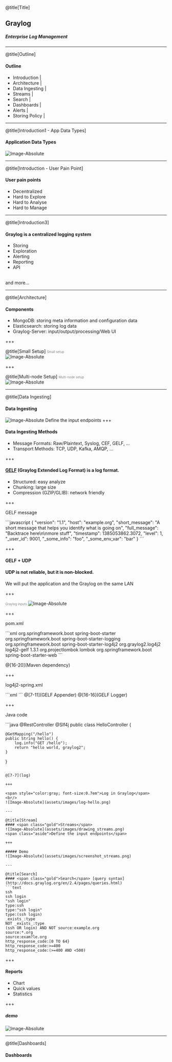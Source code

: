 @title[Title]
## <span class="gold">Graylog</span>
##### Enterprise Log Management 

---

@title[Outline]
#### Outline
- Introduction |
- Architecture |
- Data Ingesting |
- Streams |
- Search |
- Dashboards |
- Alerts |
- Storing Policy |

---

@title[Introduction1 - App Data Types]
#### Application Data Types
![Image-Absolute](assets/images/drawing_app_data_types.png)

---

@title[Introduction - User Pain Point]
#### User <span class="gold">pain points</span>
- Decentralized
- Hard to Explore
- Hard to Analyse
- Hard to Manage

---

@title[Introduction3]
#### Graylog is a <span class="gold">centralized logging system</span>
- Storing
- Exploration
- Alerting
- Reporting
- API
<br/>
<span class="aside">and more...</span>

---

@title[Architecture]
#### Components
- <span class="gold">MongoDB</span><span class="aside">: storing meta information and configuration data</span>
- <span class="gold">Elasticsearch</span><span class="aside">: storing log data</span>
- <span class="gold">Graylog-Server</span><span class="aside">: input/output/processing/Web UI</span>

+++

@title[Small Setup]
<span style="color:gray; font-size:0.7em">Small setup</span>
<br/>
![Image-Absolute](assets/images/architec_small_setup.png)

+++

@title[Multi-node Setup]
<span style="color:gray; font-size:0.7em">Multi-node setup</span>
<br/>
![Image-Absolute](assets/images/architec_bigger_setup.png)

---

@title[Data Ingesting]
#### Data <span class="gold">Ingesting</span>
![Image-Absolute](assets/images/drawing_inputs.png)
<span class="aside">Define the input endpoints</span>
</span>
+++ 

#### Data Ingesting <span class="gold">Methods</span>
- Message Formats: <span class="aside">Raw/Plaintext, Syslog, CEF, <span class="gold">GELF</span>, ...</span>
- Transport Methods: <span class="aside">TCP, <span class="gold">UDP</span>, Kafka, AMQP, ...</span>

+++

#### [<span class="gold">GELF</span>](http://docs.graylog.org/en/2.4/pages/gelf.html) (<span class="gold">G</span>raylog <span class="gold">E</span>xtended <span class="gold">L</span>og <span class="gold">F</span>ormat) is a log format.
- Structured: <span class="aside">easy analyze</span>
- Chunking: <span class="aside">large size</span>
- Compression (GZIP/GLIB): <span class="aside">network friendly</span>

+++

<p><span class="menu-title slide-title">GELF message</span></p>
```javascript
{
  "version": "1.1",
  "host": "example.org",
  "short_message": "A short message that helps you identify what is going on",
  "full_message": "Backtrace here\n\nmore stuff",
  "timestamp": 1385053862.3072,
  "level": 1,
  "_user_id": 9001,
  "_some_info": "foo",
  "_some_env_var": "bar"
}
```

+++

#### <span class="gold">GELF</span> + <span class="gold">UDP</span>
#### <span class="gold">UDP</span> is not reliable, but it is <span class="gold">non-blocked</span>.
<span class="aside">We will put the application and the Graylog on the same LAN</span>

+++ 

<span style="color:gray; font-size:0.7em">Graylog inputs</span>
![Image-Absolute](assets/images/screenshot_inputs.png)

+++

<p><span class="menu-title slide-title">pom.xml</span></p>
```xml
    <dependencies>
        <dependency>
            <groupId>org.springframework.boot</groupId>
            <artifactId>spring-boot-starter</artifactId>
            <exclusions>
                <exclusion>
                    <groupId>org.springframework.boot</groupId>
                    <artifactId>spring-boot-starter-logging</artifactId>
                </exclusion>
            </exclusions>
        </dependency>
        <dependency>
            <groupId>org.springframework.boot</groupId>
            <artifactId>spring-boot-starter-log4j2</artifactId>
        </dependency>
        <dependency>
            <groupId>org.graylog2.log4j2</groupId>
            <artifactId>log4j2-gelf</artifactId>
            <version>1.3.1</version>
        </dependency>
        <dependency>
            <groupId>org.projectlombok</groupId>
            <artifactId>lombok</artifactId>
        </dependency>
        <dependency>
            <groupId>org.springframework.boot</groupId>
            <artifactId>spring-boot-starter-web</artifactId>
        </dependency>
    </dependencies>
```

@[16-20](Maven dependency)

+++

<p><span class="menu-title slide-title">log4j2-spring.xml</span></p>
```xml
<?xml version="1.0" encoding="UTF-8"?>
<Configuration status="warn" name="MyApp" packages="">
	<Appenders>
		<Console name="Console" target="SYSTEM_OUT" ignoreExceptions="false">
			<PatternLayout pattern="%d{yyyy-MM-dd HH:mm:ss} [%t] (%F:%L)  - %m%n" />
		</Console>
		<GELF name="gelfAppender" server="www.johnsonlau.net" port="12201"
			hostName="appserver01.example.com" protocol="UDP">
			<KeyValuePair key="environment" value="DEV" />
			<KeyValuePair key="application" value="demo" />
		</GELF>
	</Appenders>
	<Loggers>
		<Root level="info">
			<AppenderRef ref="Console" />
			<AppenderRef ref="gelfAppender" />
		</Root>
	</Loggers>
</Configuration>
```
@[7-11](GELF Appender)
@[16-16](GELF Logger)

+++

<p><span class="menu-title slide-title">Java code</span></p>
```java
@RestController
@Slf4j
public class HelloController {

	@GetMapping("/hello")
	public String hello() {
		log.info("GET /hello");
		return "hello world, graylog2";
	}

}

```

@[7-7](log)

+++ 

<span style="color:gray; font-size:0.7em">Log in Graylog</span>
<br/>
![Image-Absolute](assets/images/log-hello.png)

---

@title[Stream]
#### <span class="gold">Streams</span>
![Image-Absolute](assets/images/drawing_streams.png)
<span class="aside">Define the input endpoints</span>

+++ 

##### Demo
![Image-Absolute](assets/images/screenshot_streams.png)

---

@title[Search]
#### <span class="gold">Search</span> [query syntax](http://docs.graylog.org/en/2.4/pages/queries.html)
```text
ssh
ssh login
"ssh login"
type:ssh
type:"ssh login"
type:(ssh login)
_exists_:type
NOT _exists_:type
(ssh OR login) AND NOT source:example.org
source:*.org
source:exam?le.org
http_response_code:[0 TO 64}
http_response_code:>=400
http_response_code:(>=400 AND <500)
```

+++ 

#### Reports
- Chart
- Quick values
- Statistics

+++

##### demo
![Image-Absolute](assets/images/screenshot_reports.png)

---

@title[Dashboards]
#### <span class="gold">Dashboards</span>



